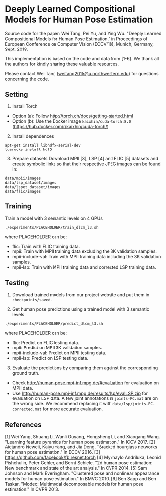 # Deeply Learned Compositional Models for Human Pose Estimation

Source code for the paper:
Wei Tang, Pei Yu, and Ying Wu. "Deeply Learned Compositional Models for Human Pose Estimation." in Proceedings of European Conference on Computer Vision (ECCV'18), Munich, Germany, Sept. 2018.

This implementation is based on the code and data from [1-6]. We thank all the authors for kindly sharing these valuable resources.

Please contact Wei Tang (weitang2015@u.northwestern.edu) for questions concerning the code.

## Setting
1. Install Torch
- Option (a): Follow http://torch.ch/docs/getting-started.html
- Option (b): Use the Docker image `kaixhin/cuda-torch:8.0` (https://hub.docker.com/r/kaixhin/cuda-torch/)

2. Install dependences
  ```
  apt-get install libhdf5-serial-dev
  luarocks install hdf5
  ```

3. Prepare datasets
Download MPII [3], LSP [4] and FLIC [5] datasets and create symbolic links so that their respective JPEG images can be found in:
  ```
  data/mpii/images
  data/lsp_dataset/images
  data/lspet_dataset/images
  data/flic/images
  ```

## Training
Train a model with 3 semantic levels on 4 GPUs
  ```
  ./experiments/PLACEHOLDER/train_dlcm_l3.sh
  ```
where PLACEHOLDER can be:
- flic: Train with FLIC training data.
- mpii: Train with MPII training data excluding the 3K validation samples.
- mpii-include-val: Train with MPII training data including the 3K validation samples.
- mpii-lsp: Train with MPII training data and corrected LSP training data.

## Testing
1. Download trained models from our project website and put them in `checkpoints/saved`.

2. Get human pose predictions using a trained model with 3 semantic levels
  ```
  ./experiments/PLACEHOLDER/predict_dlcm_l3.sh
  ```
where PLACEHOLDER can be:
- flic: Predict on FLIC testing data.
- mpii: Predict on MPII 3K validation samples.
- mpii-include-val: Predict on MPII testing data.
- mpii-lsp: Predict on LSP testing data.

3. Evaluate the predictions by comparing them against the corresponding ground truth.
- Check http://human-pose.mpi-inf.mpg.de/#evaluation for evaluation on MPII data.
- Use http://human-pose.mpi-inf.mpg.de/results/lsp/evalLSP.zip for evaluation on LSP data. A few joint annotations in `joints-PC.mat` are on the wrong side. We recommend replacing it with `data/lsp/joints-PC-corrected.mat` for more accurate evaluation. 

## References
[1] Wei Yang, Shuang Li, Wanli Ouyang, Hongsheng Li, and Xiaogang Wang. "Learning feature pyramids for human pose estimation." In ICCV 2017.
[2] Alejandro Newell, Kaiyu Yang, and Jia Deng. "Stacked hourglass networks for human pose estimation." In ECCV 2016.
[3] https://github.com/facebook/fb.resnet.torch
[4] Mykhaylo Andriluka, Leonid Pishchulin, Peter Gehler, and Bernt Schiele. "2d human pose estimation: New benchmark and state of the art analysis." In CVPR 2014.
[5] Sam Johnson and Mark Everingham. "Clustered pose and nonlinear appearance models for human pose estimation." In BMVC 2010.
[6] Ben Sapp and Ben Taskar. "Modec: Multimodal decomposable models for human pose estimation." In CVPR 2013.
